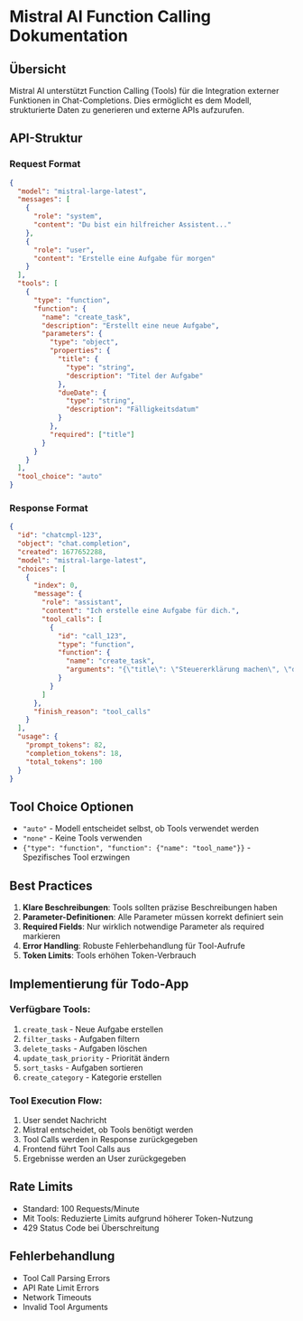 # Mistral AI Function Calling Dokumentation

## Übersicht
Mistral AI unterstützt Function Calling (Tools) für die Integration externer Funktionen in Chat-Completions. Dies ermöglicht es dem Modell, strukturierte Daten zu generieren und externe APIs aufzurufen.

## API-Struktur

### Request Format
```json
{
  "model": "mistral-large-latest",
  "messages": [
    {
      "role": "system",
      "content": "Du bist ein hilfreicher Assistent..."
    },
    {
      "role": "user", 
      "content": "Erstelle eine Aufgabe für morgen"
    }
  ],
  "tools": [
    {
      "type": "function",
      "function": {
        "name": "create_task",
        "description": "Erstellt eine neue Aufgabe",
        "parameters": {
          "type": "object",
          "properties": {
            "title": {
              "type": "string",
              "description": "Titel der Aufgabe"
            },
            "dueDate": {
              "type": "string",
              "description": "Fälligkeitsdatum"
            }
          },
          "required": ["title"]
        }
      }
    }
  ],
  "tool_choice": "auto"
}
```

### Response Format
```json
{
  "id": "chatcmpl-123",
  "object": "chat.completion",
  "created": 1677652288,
  "model": "mistral-large-latest",
  "choices": [
    {
      "index": 0,
      "message": {
        "role": "assistant",
        "content": "Ich erstelle eine Aufgabe für dich.",
        "tool_calls": [
          {
            "id": "call_123",
            "type": "function",
            "function": {
              "name": "create_task",
              "arguments": "{\"title\": \"Steuererklärung machen\", \"dueDate\": \"2024-01-15\"}"
            }
          }
        ]
      },
      "finish_reason": "tool_calls"
    }
  ],
  "usage": {
    "prompt_tokens": 82,
    "completion_tokens": 18,
    "total_tokens": 100
  }
}
```

## Tool Choice Optionen

- `"auto"` - Modell entscheidet selbst, ob Tools verwendet werden
- `"none"` - Keine Tools verwenden
- `{"type": "function", "function": {"name": "tool_name"}}` - Spezifisches Tool erzwingen

## Best Practices

1. **Klare Beschreibungen**: Tools sollten präzise Beschreibungen haben
2. **Parameter-Definitionen**: Alle Parameter müssen korrekt definiert sein
3. **Required Fields**: Nur wirklich notwendige Parameter als required markieren
4. **Error Handling**: Robuste Fehlerbehandlung für Tool-Aufrufe
5. **Token Limits**: Tools erhöhen Token-Verbrauch

## Implementierung für Todo-App

### Verfügbare Tools:
1. `create_task` - Neue Aufgabe erstellen
2. `filter_tasks` - Aufgaben filtern
3. `delete_tasks` - Aufgaben löschen
4. `update_task_priority` - Priorität ändern
5. `sort_tasks` - Aufgaben sortieren
6. `create_category` - Kategorie erstellen

### Tool Execution Flow:
1. User sendet Nachricht
2. Mistral entscheidet, ob Tools benötigt werden
3. Tool Calls werden in Response zurückgegeben
4. Frontend führt Tool Calls aus
5. Ergebnisse werden an User zurückgegeben

## Rate Limits
- Standard: 100 Requests/Minute
- Mit Tools: Reduzierte Limits aufgrund höherer Token-Nutzung
- 429 Status Code bei Überschreitung

## Fehlerbehandlung
- Tool Call Parsing Errors
- API Rate Limit Errors  
- Network Timeouts
- Invalid Tool Arguments
